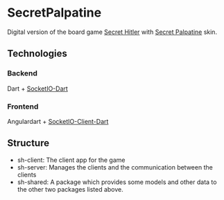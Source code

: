 # SecretPalpatine
Digital version of the board game [Secret Hitler](secrethitler.com) with [Secret Palpatine](https://steamcommunity.com/sharedfiles/filedetails/?id=597522954) skin.

## Technologies
### Backend
Dart + [SocketIO-Dart](https://github.com/rikulo/socket.io-dart)
### Frontend
Angulardart + [SocketIO-Client-Dart](https://github.com/rikulo/socket.io-client-dart)

## Structure
* sh-client: The client app for the game
* sh-server: Manages the clients and the communication between the clients
* sh-shared: A package which provides some models and other data to the other two packages listed above.
